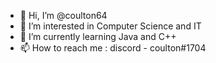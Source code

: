 - 👋 Hi, I’m @coulton64
- 👀 I’m interested in Computer Science and IT
- 🌱 I’m currently learning Java and C++
- 📫 How to reach me : discord - coulton#1704

<!---
coulton64/coulton64 is a ✨ special ✨ repository because its `README.md` (this file) appears on your GitHub profile.
You can click the Preview link to take a look at your changes.
--->
